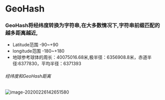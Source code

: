 # GeoHash

### GeoHash将经纬度转换为字符串,在大多数情况下,字符串前缀匹配的越多距离越近,

- Latitude范围 -90~+90
- longitude范围  -180~+180
- 地球参考球体的周长：40075016.68米,极半径：6356908.8米，赤道半径:6377830，平均半径：6371393

###### 经纬度和GeoHash距离

![image-20200226142651580](/Killy412/killy-note/img/image-20200226142651580.png)

